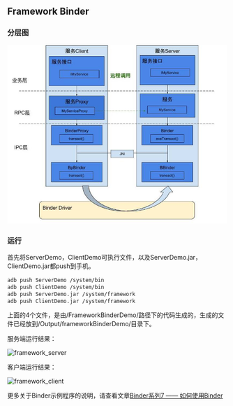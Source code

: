 ## Framework Binder

### 分层图

![framework_binder_demo](/_images/framework_binder_demo.jpg)


### 运行

首先将ServerDemo，ClientDemo可执行文件，以及ServerDemo.jar，ClientDemo.jar都push到手机。

	adb push ServerDemo /system/bin
	adb push ClientDemo /system/bin
	adb push ServerDemo.jar /system/framework
	adb push ClientDemo.jar /system/framework 

上面的4个文件，是由/FrameworkBinderDemo/路径下的代码生成的，生成的文件已经放到/Output/frameworkBinderDemo/目录下。


服务端运行结果：

![framework_server](/_images/framework_server.png)

客户端运行结果：

![framework_client](/_images/framework_client.png)


更多关于Binder示例程序的说明，请查看文章[Binder系列7 —— 如何使用Binder](http://www.yuanhh.com/2015/11/22/binder-use/)




